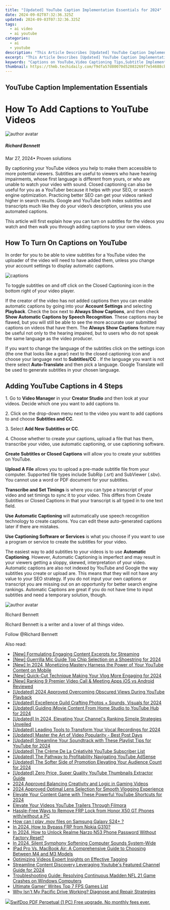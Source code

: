 ```yaml
---
title: "[Updated] YouTube Caption Implementation Essentials for 2024"
date: 2024-09-02T07:32:36.325Z
updated: 2024-09-03T07:32:36.325Z
tags:
  - ai video
  - ai youtube
categories:
  - ai
  - youtube
description: "This Article Describes [Updated] YouTube Caption Implementation Essentials for 2024"
excerpt: "This Article Describes [Updated] YouTube Caption Implementation Essentials for 2024"
keywords: "Captions on YouTube,Video Captioning Tips,Subtitle Implementation Guide,Caption Best Practices,Enhancing Subtitles,Accessibility in Video Subtitles,Caption Optimization for Videos"
thumbnail: https://thmb.techidaily.com/f9dfa57d80070d52083269f7e54688cbc55bc603dffea5c52daaecde9ad2614f.jpg
---
```


## YouTube Caption Implementation Essentials

# How To Add Captions to YouTube Videos

![author avatar](https://images.wondershare.com/filmora/article-images/richard-bennett.jpg)

##### Richard Bennett

 Mar 27, 2024• Proven solutions

By captioning your YouTube videos you help to make them accessible to more potential viewers. Subtitles are useful to viewers who have hearing impairments, whose first language is different from yours, or who are unable to watch your video with sound. Closed captioning can also be useful for you as a YouTuber because it helps with your SEO, or search engine optimization. Practicing better SEO can get your videos ranked higher in search results. Google and YouTube both index subtitles and transcripts much like they do your video’s description, unless you use automated captions.

This article will first explain how you can turn on subtitles for the videos you watch and then walk you through adding captions to your own videos.

## How To Turn On Captions on YouTube

In order for you to be able to view subtitles for a YouTube video the uploader of the video will need to have added them, unless you change your account settings to display automatic captions.

![captions](https://images.wondershare.com/filmora/article-images/captions-how-to-turn-on.JPG)

To toggle subtitles on and off click on the Closed Captioning icon in the bottom right of your video player.

If the creator of the video has not added captions then you can enable automatic captions by going into your **Account Settings** and selecting **Playback**. Check the box next to **Always Show Captions**, and then check   **Show Automatic Captions by Speech Recognition**. These captions may be flawed, but you will still be able to see the more accurate user submitted captions on videos that have them. The **Always Show Captions** feature may be useful not only to the hearing impaired, but to users who do not speak the same language as the video producer.

If you want to change the language of the subtitles click on the settings icon (the one that looks like a gear) next to the closed captioning icon and choose your language next to   **Subtitles/CC** . If the language you want is not there select **Auto-Translate**  and then pick a language. Google Translate will be used to generate subtitles in your chosen language.

## Adding YouTube Captions in 4 Steps

1\. Go to **Video Manager** in your **Creator Studio** and then look at your videos. Decide which one you want to add captions to.

2\. Click on the drop-down menu next to the video you want to add captions to and choose **Subtitles and CC**.

3\. Select **Add New** **Subtitles or CC**.

4\. Choose whether to create your captions, upload a file that has them, transcribe your video, use automatic captioning, or use captioning software.

**Create Subtitles or Closed Captions** will allow you to create your subtitles on YouTube.

**Upload A File** allows you to upload a pre-made subtitle file from your computer. Supported file types include SubRip (.srt) and SubViewer (.sbv). You cannot use a word or PDF document for your subtitles.

**Transcribe and Set Timings** is where you can type a transcript of your video and set timings to sync it to your video. This differs from Create Subtitles or Closed Captions in that your transcript is all typed in to one text field.

**Use Automatic Captioning** will automatically use speech recognition technology to create captions. You can edit these auto-generated captions later if there are mistakes.

**Use Captioning Software or Services** is what you choose if you want to use a program or service to create the subtitles for your video.

The easiest way to add subtitles to your videos is to use **Automatic Captioning**. However, Automatic Captioning is imperfect and may result in your viewers getting a sloppy, skewed, interpretation of your video. Automatic captions are also not indexed by YouTube and Google the way subtitles you create or upload are. This means that they will not have any value to your SEO strategy. If you do not input your own captions or transcript you are missing out on an opportunity for better search engine rankings. Automatic Captions are great if you do not have time to input subtitles and need a temporary solution, though.

![author avatar](https://images.wondershare.com/filmora/article-images/richard-bennett.jpg)

Richard Bennett

Richard Bennett is a writer and a lover of all things video.

Follow @Richard Bennett


<ins class="adsbygoogle"
     style="display:block"
     data-ad-format="autorelaxed"
     data-ad-client="ca-pub-7571918770474297"
     data-ad-slot="1223367746"></ins>



<ins class="adsbygoogle"
     style="display:block"
     data-ad-client="ca-pub-7571918770474297"
     data-ad-slot="8358498916"
     data-ad-format="auto"
     data-full-width-responsive="true"></ins>

<span class="atpl-alsoreadstyle">Also read:</span>
<div><ul>
<li><a href="https://youtube-stream.techidaily.com/new-formulating-engaging-content-excerpts-for-streaming/"><u>[New] Formulating Engaging Content Excerpts for Streaming</u></a></li>
<li><a href="https://youtube-blog.techidaily.com/uerrilla-mic-guide-top-chip-selection-on-a-shoestring-for-2024/"><u>[New] Guerrilla Mic Guide  Top Chip Selection on a Shoestring for 2024</u></a></li>
<li><a href="https://youtube-blog.techidaily.com/n-2024-monetizing-mastery-harness-the-power-of-your-youtube-content-on-mobile/"><u>[New] In 2024, Monetizing Mastery  Harness the Power of Your YouTube Content on Mobile</u></a></li>
<li><a href="https://youtube-blog.techidaily.com/uick-cut-technique-making-your-vlog-more-engaging-for-2024/"><u>[New] Quick-Cut Technique  Making Your Vlog More Engaging for 2024</u></a></li>
<li><a href="https://screen-mirroring-recording.techidaily.com/new-ranking-9-premier-video-call-and-meeting-apps-ios-vs-android-reviewed/"><u>[New] Ranking  9 Premier Video Call & Meeting Apps iOS vs Android Reviewed</u></a></li>
<li><a href="https://youtube-blog.techidaily.com/ed-2024-approved-overcoming-obscured-views-during-youtube-playback/"><u>[Updated] 2024 Approved  Overcoming Obscured Views During YouTube Playback</u></a></li>
<li><a href="https://youtube-blog.techidaily.com/ed-excellence-guild-crafting-photos-plus-sounds-visuals-for-2024/"><u>[Updated] Excellence Guild  Crafting Photos + Sounds, Visuals for 2024</u></a></li>
<li><a href="https://youtube-blog.techidaily.com/ed-guiding-imovie-content-from-home-studio-to-youtube-hub-for-2024/"><u>[Updated] Guiding iMovie Content From Home Studio to YouTube Hub for 2024</u></a></li>
<li><a href="https://youtube-blog.techidaily.com/ed-in-2024-elevating-your-channels-ranking-simple-strategies-unveiled/"><u>[Updated] In 2024, Elevating Your Channel's Ranking  Simple Strategies Unveiled</u></a></li>
<li><a href="https://youtube-blog.techidaily.com/ed-leading-tools-to-transform-your-vocal-recordings-for-2024/"><u>[Updated] Leading Tools to Transform Your Vocal Recordings for 2024</u></a></li>
<li><a href="https://youtube-blog.techidaily.com/ed-master-the-art-of-video-popularity-best-post-days/"><u>[Updated] Master the Art of Video Popularity - Best Post Days</u></a></li>
<li><a href="https://youtube-blog.techidaily.com/ed-streamline-your-soundtrack-with-these-playlist-tips-for-youtube-for-2024/"><u>[Updated] Streamline Your Soundtrack with These Playlist Tips for YouTube for 2024</u></a></li>
<li><a href="https://youtube-blog.techidaily.com/ed-the-creme-de-la-creativite-youtube-subscriber-list/"><u>[Updated] The Crème De La Créativité  YouTube Subscriber List</u></a></li>
<li><a href="https://youtube-blog.techidaily.com/ed-the-pathway-to-profitability-navigating-youtube-adsense/"><u>[Updated] The Pathway to Profitability  Navigating YouTube AdSense</u></a></li>
<li><a href="https://youtube-blog.techidaily.com/ed-the-softer-side-of-promotion-elevating-your-audience-count-for-2024/"><u>[Updated] The Softer Side of Promotion  Elevating Your Audience Count for 2024</u></a></li>
<li><a href="https://youtube-blog.techidaily.com/ed-zero-price-super-quality-youtube-thumbnails-extractor-guide/"><u>[Updated] Zero Price, Super Quality  YouTube Thumbnails Extractor Guide</u></a></li>
<li><a href="https://youtube-blog.techidaily.com/approved-balancing-creativity-and-logic-in-gaming-videos/"><u>2024 Approved  Balancing Creativity and Logic in Gaming Videos</u></a></li>
<li><a href="https://youtube-blog.techidaily.com/approved-optimal-lens-selection-for-smooth-vlogging-experience/"><u>2024 Approved  Optimal Lens Selection for Smooth Vlogging Experience</u></a></li>
<li><a href="https://youtube-blog.techidaily.com/te-your-content-game-with-these-powerful-youtube-shortcuts-for-2024/"><u>Elevate Your Content Game with These Powerful YouTube Shortcuts for 2024</u></a></li>
<li><a href="https://youtube-blog.techidaily.com/te-your-videos-youtube-trailers-through-filmora/"><u>Elevate Your Videos  YouTube Trailers Through Filmora</u></a></li>
<li><a href="https://android-frp.techidaily.com/hassle-free-ways-to-remove-frp-lock-from-honor-x50-gt-phones-withwithout-a-pc-by-drfone-android/"><u>Hassle-Free Ways to Remove FRP Lock from Honor X50 GT Phones with/without a PC</u></a></li>
<li><a href="https://phone-solutions.techidaily.com/how-can-i-play-mov-files-on-samsung-galaxy-s24plus-by-aiseesoft-video-converter-play-mov-on-android/"><u>How can I play .mov files on Samsung Galaxy S24+ ?</u></a></li>
<li><a href="https://android-frp.techidaily.com/in-2024-how-to-bypass-frp-from-nokia-g310-by-drfone-android/"><u>In 2024, How to Bypass FRP from Nokia G310?</u></a></li>
<li><a href="https://easy-unlock-android.techidaily.com/in-2024-how-to-unlock-realme-narzo-n53-phone-password-without-factory-reset-by-drfone-android/"><u>In 2024, How to Unlock Realme Narzo N53 Phone Password Without Factory Reset?</u></a></li>
<li><a href="https://extra-guidance.techidaily.com/in-2024-silent-symphony-softening-computer-sounds-system-wide/"><u>In 2024, Silent Symphony  Softening Computer Sounds System-Wide</u></a></li>
<li><a href="https://tech-recovery.techidaily.com/ipad-pro-vs-macbook-air-a-comprehensive-guide-to-choosing-between-m4-and-m3-models/"><u>IPad Pro Vs. MacBook Air: A Comprehensive Guide to Choosing Between M4 and M3 Models</u></a></li>
<li><a href="https://youtube-blog.techidaily.com/izing-videos-expert-insights-on-effective-tagging/"><u>Optimizing Videos  Expert Insights on Effective Tagging</u></a></li>
<li><a href="https://youtube-blog.techidaily.com/mline-content-discovery-leveraging-youtubes-featured-channel-guide-for-2024/"><u>Streamline Content Discovery  Leveraging Youtube's Featured Channel Guide for 2024</u></a></li>
<li><a href="https://program-issues.techidaily.com/troubleshooting-guide-resolving-continuous-madden-nfl-21-game-crashes-on-windows-computers/"><u>Troubleshooting Guide: Resolving Continuous Madden NFL 21 Game Crashes on Windows Computers</u></a></li>
<li><a href="https://screen-capture.techidaily.com/ultimate-gamer-writes-top-7-fps-games-list/"><u>Ultimate Gamer' Writes  Top 7 FPS Games List</u></a></li>
<li><a href="https://win-answers.techidaily.com/why-isnt-my-pacific-drive-working-diagnose-and-repair-strategies/"><u>Why Isn't My Pacific Drive Working? Diagnose and Repair Strategies</u></a></li>
</ul></div>

<!-- affiliate ads begin -->
<a href="https://purchase.swifdoo.com/order/checkout.php?PRODS=40002162&QTY=1&AFFILIATE=108875&CART=1"><img src="https://secure.avangate.com/images/merchant/8b932759a5a04ddb34bf79e3f9072e4b/products/1_Product%20box%20white-1024x1024.png" border="0">SwifDoo PDF Perpetual (1 PC) Free upgrade. No monthly fees ever. 
</a>
<!-- affiliate ads end -->